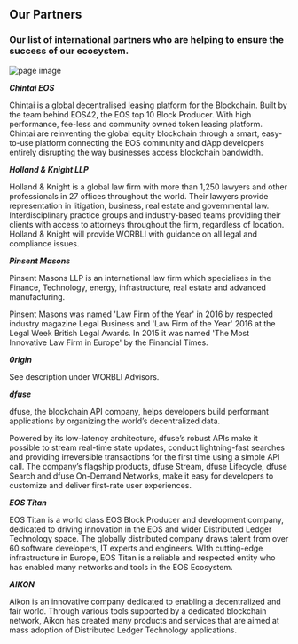 
## Our Partners
### Our list of international partners who are helping to ensure the success of our ecosystem.

![page image](../images/partners.jpg)

_**Chintai EOS**_

Chintai is a global decentralised leasing platform for the Blockchain. Built by the team behind EOS42, the EOS top 10 Block Producer. With high performance, fee-less and community owned token leasing platform. Chintai are reinventing the global equity blockchain through a smart, easy-to-use platform connecting the EOS community and dApp developers entirely disrupting the way businesses access blockchain bandwidth.

_**Holland & Knight LLP**_

Holland & Knight is a global law firm with more than 1,250 lawyers and other professionals in 27 offices throughout the world. Their lawyers provide representation in litigation, business, real estate and governmental law. Interdisciplinary practice groups and industry-based teams providing their clients with access to attorneys throughout the firm, regardless of location. Holland & Knight will provide WORBLI with guidance on all legal and compliance issues.

_**Pinsent Masons**_

Pinsent Masons LLP is an international law firm which specialises in the Finance, Technology, energy, infrastructure, real estate and advanced manufacturing.

Pinsent Masons was named 'Law Firm of the Year' in 2016 by respected industry magazine Legal Business and 'Law Firm of the Year' 2016 at the Legal Week British Legal Awards. In 2015 it was named 'The Most Innovative Law Firm in Europe' by the Financial Times.

 
_**0rigin**_

See description under WORBLI Advisors. 

_**dfuse**_

dfuse, the blockchain API company, helps developers build performant applications by organizing the world’s decentralized data.

Powered by its low-latency architecture, dfuse’s robust APIs make it possible to stream real-time state updates, conduct lightning-fast searches and providing irreversible transactions for the first time using a simple API call. The company’s flagship products, dfuse Stream, dfuse Lifecycle, dfuse Search and dfuse On-Demand Networks, make it easy for developers to customize and deliver first-rate user experiences.

_**EOS Titan**_

EOS Titan is a world class EOS Block Producer and development company, dedicated to driving innovation in the EOS and wider Distributed Ledger Technology space. The globally distributed company draws talent from over 60 software developers, IT experts and engineers. WIth cutting-edge infrastructure in Europe, EOS Titan is a reliable and respected entity who has enabled many networks and tools in the EOS Ecosystem.

_**AIKON**_

Aikon is an innovative company dedicated to enabling a decentralized and fair world. Through various tools supported by a dedicated blockchain network, Aikon has created many products and services that are aimed at mass adoption of Distributed Ledger Technology applications.
